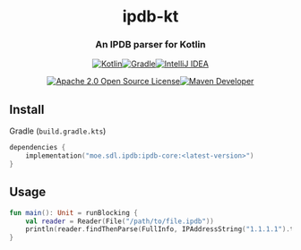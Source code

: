 # <h1 align="center">ipdb-kt</h1>

<h3 align="center">An IPDB parser for Kotlin</h3>

<!--Badges-->

<p align="center">
<a href="https://kotlinlang.org"><img 
src="https://img.shields.io/badge/Kotlin-%230095D5.svg?style=for-the-badge&logo=kotlin&logoColor=white" 
alt="Kotlin"/></a><a 
href="https://gradle.org/"><img 
src="https://img.shields.io/badge/Gradle-02303A.svg?style=for-the-badge&logo=Gradle&logoColor=white" 
alt="Gradle"/></a><a 
href="https://www.jetbrains.com/idea/"><img 
src="https://img.shields.io/badge/IDEA-000000.svg?style=for-the-badge&logo=intellij-idea&logoColor=white" 
alt="IntelliJ IDEA"/></a>
</p>

<p align="center">
<a 
href="https://www.apache.org/licenses/LICENSE-2.0"><img 
src="https://img.shields.io/badge/License-Apache2.0-lightgreen?style=for-the-badge&logo=opensourceinitiative&logoColor=white" 
alt="Apache 2.0 Open Source License"/></a><a 
href="https://s01.oss.sonatype.org/content/repositories/releases/moe/sdl/ipdb/"><img 
src="https://img.shields.io/maven-central/v/moe.sdl.ipdb/ipdb-core?style=for-the-badge" 
alt="Maven Developer"/></a></p>

## Install

Gradle (`build.gradle.kts`)

```kotlin
dependencies {
    implementation("moe.sdl.ipdb:ipdb-core:<latest-version>")
}
```

## Usage

```kotlin
fun main(): Unit = runBlocking {
    val reader = Reader(File("/path/to/file.ipdb"))
    println(reader.findThenParse(FullInfo, IPAddressString("1.1.1.1").toAddress(), "EN"))
}
```
